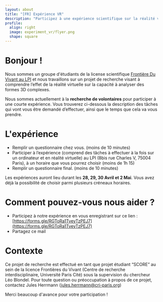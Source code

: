 ```yaml
---
layout: about
title: "[FR] Expérience VR"
description: "Participez à une expérience scientifique sur la réalité virtuelle !"
profile:
  align: right
  image: experiment_vr/flyer.png
  shape: square
---
```


# Bonjour !

Nous sommes un groupe d'étudiants de la license scientifique [Frontière Du Vivant au LPI](https://licence.learningplanetinstitute.org/fr) et nous travaillons sur un projet de recherche visant à comprendre l’effet de la réalité virtuelle sur la capacité à analyser des formes 3D complexes.

Nous sommes actuellement à la **recherche de volontaires** pour participer à une courte expérience. Vous trouverez ci-dessous la description des tâches qui vont vous être demandé d’effectuer, ainsi que le temps que cela va vous prendre.

# L'expérience

- Remplir un questionnaire chez vous. (moins de 10 minutes)
- Participer à l’expérience (comprend des tâches à effectuer à la fois sur un ordinateur et en réalité virtuelle) au LPI (8bis rue Charles V, 75004 Paris), à un horaire que vous pourrez choisir (moins de 1h 15)
- Remplir un questionnaire final. (moins de 10 minutes)

Les expériences auront lieu durant les **28, 29, 30 Avril et 2 Mai**. Vous avez déjà la possibilité de choisir parmi plusieurs créneaux horaires.

# Comment pouvez-vous nous aider ?

- Participez à notre expérience en vous enregistrant sur ce lien : [https://forms.gle/RGToRa1TveyTzPEJ7](https://forms.gle/RGToRa1TveyTzPEJ7)
- Partagez ce mail

# Contexte

Ce projet de recherche est effectué en tant que projet étudiant “SCORE” au sein de la licence Frontières du Vivant (Centre de recherche interdisciplinaire, Université Paris Cité) sous la supervision du chercheur Léo Blondel.
Pour toute question ou préoccupation à propos de ce projet, contactez Jules Herrmann ([jules.herrmann@cri-paris.org](mailto:jules.herrmann@cri-paris.org))

Merci beaucoup d'avance pour votre participation !
